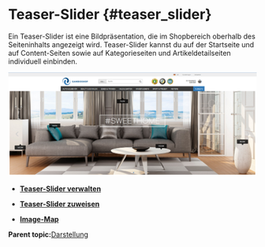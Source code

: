 # Teaser-Slider {#teaser_slider}

Ein Teaser-Slider ist eine Bildpräsentation, die im Shopbereich oberhalb des Seiteninhalts angezeigt wird. Teaser-Slider kannst du auf der Startseite und auf Content-Seiten sowie auf Kategorieseiten und Artikeldetailseiten individuell einbinden.

![](Bilder/Abb143_Teaser_SliderInDerShopansicht.png "Teaser-Slider in der Shopansicht")

-   **[Teaser-Slider verwalten](10_4_1_Teaser_Slider_verwalten.md)**  

-   **[Teaser-Slider zuweisen](10_4_2_Teaser_Slider_zuweisen.md)**  

-   **[Image-Map](10_4_3_Image_Map.md)**  


**Parent topic:**[Darstellung](10_Darstellung.md)

